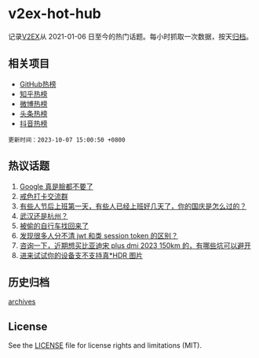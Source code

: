 # v2ex-hot-hub

 记录[V2EX](https://www.v2ex.com/)从 2021-01-06 日至今的热门话题。每小时抓取一次数据，按天[归档](archives)。
 
 ## 相关项目

- [GitHub热榜](https://github.com/it985/github-hot-hub)
- [知乎热榜](https://github.com/it985/zhihu-hot-hub)
- [微博热榜](https://github.com/it985/weibo-hot-hub)
- [头条热榜](https://github.com/it985/toutiao-hot-hub)
- [抖音热榜](https://github.com/it985/douyin-hot-hub)


 `更新时间：2023-10-07 15:00:50 +0800`

## 热议话题

1. [Google 真是臉都不要了](https://www.v2ex.com/t/979388)
1. [戒色打卡交流群](https://www.v2ex.com/t/979221)
1. [有些人节后上班第一天，有些人已经上班好几天了，你的国庆是怎么过的？](https://www.v2ex.com/t/979342)
1. [武汉还是杭州？](https://www.v2ex.com/t/979358)
1. [被偷的自行车找回来了](https://www.v2ex.com/t/979431)
1. [发现很多人分不清 jwt 和类 session token 的区别？](https://www.v2ex.com/t/979326)
1. [咨询一下，近期想买比亚迪宋 plus dmi 2023 150km 的，有哪些坑可以避开](https://www.v2ex.com/t/979379)
1. [进来试试你的设备支不支持真*HDR 图片](https://www.v2ex.com/t/979304)

## 历史归档

[archives](archives)

## License

See the [LICENSE](LICENSE) file for license rights and limitations (MIT).
